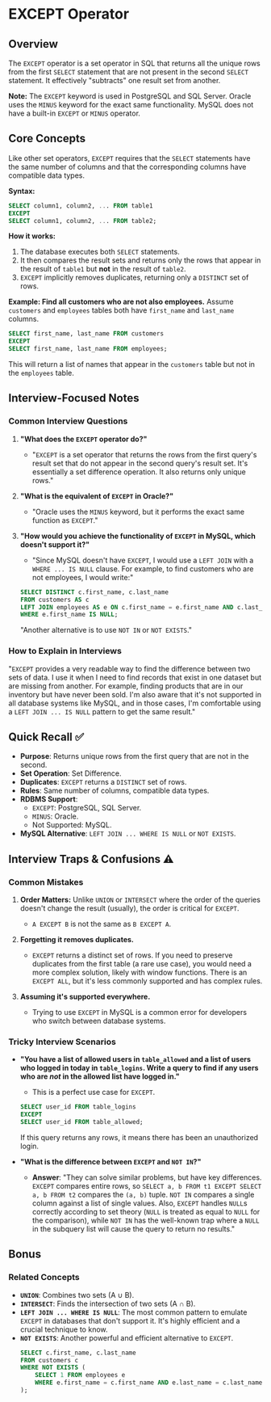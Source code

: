 # EXCEPT Operator

## Overview
The `EXCEPT` operator is a set operator in SQL that returns all the unique rows from the first `SELECT` statement that are not present in the second `SELECT` statement. It effectively "subtracts" one result set from another.

**Note:** The `EXCEPT` keyword is used in PostgreSQL and SQL Server. Oracle uses the `MINUS` keyword for the exact same functionality. MySQL does not have a built-in `EXCEPT` or `MINUS` operator.

## Core Concepts

Like other set operators, `EXCEPT` requires that the `SELECT` statements have the same number of columns and that the corresponding columns have compatible data types.

**Syntax:**
```sql
SELECT column1, column2, ... FROM table1
EXCEPT
SELECT column1, column2, ... FROM table2;
```

**How it works:**
1.  The database executes both `SELECT` statements.
2.  It then compares the result sets and returns only the rows that appear in the result of `table1` but **not** in the result of `table2`.
3.  `EXCEPT` implicitly removes duplicates, returning only a `DISTINCT` set of rows.

**Example: Find all customers who are not also employees.**
Assume `customers` and `employees` tables both have `first_name` and `last_name` columns.
```sql
SELECT first_name, last_name FROM customers
EXCEPT
SELECT first_name, last_name FROM employees;
```
This will return a list of names that appear in the `customers` table but not in the `employees` table.

## Interview-Focused Notes

### Common Interview Questions

1.  **"What does the `EXCEPT` operator do?"**
    -   "`EXCEPT` is a set operator that returns the rows from the first query's result set that do not appear in the second query's result set. It's essentially a set difference operation. It also returns only unique rows."

2.  **"What is the equivalent of `EXCEPT` in Oracle?"**
    -   "Oracle uses the `MINUS` keyword, but it performs the exact same function as `EXCEPT`."

3.  **"How would you achieve the functionality of `EXCEPT` in MySQL, which doesn't support it?"**
    -   "Since MySQL doesn't have `EXCEPT`, I would use a `LEFT JOIN` with a `WHERE ... IS NULL` clause. For example, to find customers who are not employees, I would write:"
    ```sql
    SELECT DISTINCT c.first_name, c.last_name
    FROM customers AS c
    LEFT JOIN employees AS e ON c.first_name = e.first_name AND c.last_name = e.last_name
    WHERE e.first_name IS NULL;
    ```
    "Another alternative is to use `NOT IN` or `NOT EXISTS`."

### How to Explain in Interviews
"`EXCEPT` provides a very readable way to find the difference between two sets of data. I use it when I need to find records that exist in one dataset but are missing from another. For example, finding products that are in our inventory but have never been sold. I'm also aware that it's not supported in all database systems like MySQL, and in those cases, I'm comfortable using a `LEFT JOIN ... IS NULL` pattern to get the same result."

## Quick Recall ✅

-   **Purpose**: Returns unique rows from the first query that are not in the second.
-   **Set Operation**: Set Difference.
-   **Duplicates**: `EXCEPT` returns a `DISTINCT` set of rows.
-   **Rules**: Same number of columns, compatible data types.
-   **RDBMS Support**:
    -   `EXCEPT`: PostgreSQL, SQL Server.
    -   `MINUS`: Oracle.
    -   Not Supported: MySQL.
-   **MySQL Alternative**: `LEFT JOIN ... WHERE IS NULL` or `NOT EXISTS`.

## Interview Traps & Confusions ⚠️

### Common Mistakes

1.  **Order Matters:** Unlike `UNION` or `INTERSECT` where the order of the queries doesn't change the result (usually), the order is critical for `EXCEPT`.
    -   `A EXCEPT B` is not the same as `B EXCEPT A`.

2.  **Forgetting it removes duplicates.**
    -   `EXCEPT` returns a distinct set of rows. If you need to preserve duplicates from the first table (a rare use case), you would need a more complex solution, likely with window functions. There is an `EXCEPT ALL`, but it's less commonly supported and has complex rules.

3.  **Assuming it's supported everywhere.**
    -   Trying to use `EXCEPT` in MySQL is a common error for developers who switch between database systems.

### Tricky Interview Scenarios

-   **"You have a list of allowed users in `table_allowed` and a list of users who logged in today in `table_logins`. Write a query to find if any users who are *not* in the allowed list have logged in."**
    -   This is a perfect use case for `EXCEPT`.
    ```sql
    SELECT user_id FROM table_logins
    EXCEPT
    SELECT user_id FROM table_allowed;
    ```
    If this query returns any rows, it means there has been an unauthorized login.

-   **"What is the difference between `EXCEPT` and `NOT IN`?"**
    -   **Answer**: "They can solve similar problems, but have key differences. `EXCEPT` compares entire rows, so `SELECT a, b FROM t1 EXCEPT SELECT a, b FROM t2` compares the `(a, b)` tuple. `NOT IN` compares a single column against a list of single values. Also, `EXCEPT` handles `NULL`s correctly according to set theory (`NULL` is treated as equal to `NULL` for the comparison), while `NOT IN` has the well-known trap where a `NULL` in the subquery list will cause the query to return no results."

## Bonus

### Related Concepts
-   **`UNION`**: Combines two sets (A ∪ B).
-   **`INTERSECT`**: Finds the intersection of two sets (A ∩ B).
-   **`LEFT JOIN ... WHERE IS NULL`**: The most common pattern to emulate `EXCEPT` in databases that don't support it. It's highly efficient and a crucial technique to know.
-   **`NOT EXISTS`**: Another powerful and efficient alternative to `EXCEPT`.
    ```sql
    SELECT c.first_name, c.last_name
    FROM customers c
    WHERE NOT EXISTS (
        SELECT 1 FROM employees e
        WHERE e.first_name = c.first_name AND e.last_name = c.last_name
    );
    ```
